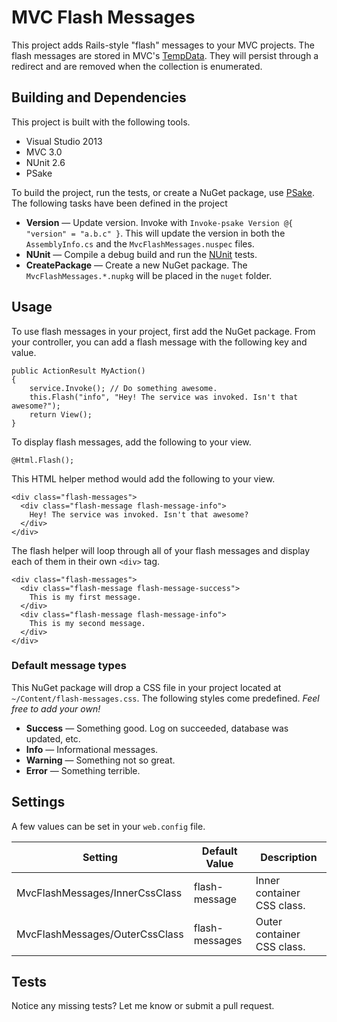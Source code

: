 # MVC Flash Messages

This project adds Rails-style "flash" messages to your MVC projects. The flash messages are stored in MVC's [TempData](http://msdn.microsoft.com/en-us/library/system.web.mvc.tempdatadictionary.aspx). They will persist through a redirect and are removed when the collection is enumerated.

## Building and Dependencies

This project is built with the following tools.

- Visual Studio 2013
- MVC 3.0
- NUnit 2.6
- PSake

To build the project, run the tests, or create a NuGet package, use [PSake](https://github.com/psake/psake). The following tasks have been defined in the project

- **Version** &mdash; Update version. Invoke with `Invoke-psake Version @{ "version" = "a.b.c" }`. This will update the version in both the `AssemblyInfo.cs` and the `MvcFlashMessages.nuspec` files.
- **NUnit** &mdash; Compile a debug build and run the [NUnit](http://nunit.org) tests.
- **CreatePackage** &mdash; Create a new NuGet package. The `MvcFlashMessages.*.nupkg` will be placed in the `nuget` folder.

## Usage

To use flash messages in your project, first add the NuGet package. From your controller, you can add a flash message with the following key and value.

    public ActionResult MyAction()
	{ 
        service.Invoke(); // Do something awesome.
        this.Flash("info", "Hey! The service was invoked. Isn't that awesome?");
        return View();
    }

To display flash messages, add the following to your view.

    @Html.Flash();

This HTML helper method would add the following to your view.

    <div class="flash-messages">
      <div class="flash-message flash-message-info">
        Hey! The service was invoked. Isn't that awesome?
      </div>
    </div>

The flash helper will loop through all of your flash messages and display each of them in their own `<div>` tag.

    <div class="flash-messages">
      <div class="flash-message flash-message-success">
        This is my first message.
      </div>
      <div class="flash-message flash-message-info">
        This is my second message.
      </div>
    </div>

### Default message types

This NuGet package will drop a CSS file in your project located at `~/Content/flash-messages.css`. The following styles come predefined. *Feel free to add your own!*

- **Success** &mdash; Something good. Log on succeeded, database was updated, etc.
- **Info** &mdash; Informational messages.
- **Warning** &mdash; Something not so great.
- **Error** &mdash; Something terrible.

## Settings

A few values can be set in your `web.config` file.

| Setting | Default Value | Description |
|---------|---------------|-------------|
| MvcFlashMessages/InnerCssClass | flash-message | Inner container CSS class. |
| MvcFlashMessages/OuterCssClass | flash-messages | Outer container CSS class. |

## Tests

Notice any missing tests? Let me know or submit a pull request.